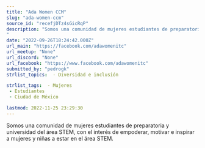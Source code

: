 ```yaml
---
title: "Ada Women CCM"
slug: "ada-women-ccm"
source_id: "recefjDTz4sGicRqP"
description: "Somos una comunidad de mujeres estudiantes de preparatoria y universidad del área STEM, con el interés de empoderar, motivar e inspirar a mujeres y niñas a estar en el área STEM.
"
date: "2022-09-26T18:24:42.000Z"
url_main: "https://facebook.com/adawomenitc"
url_meetup: "None"
url_discord: "None"
url_facebook: "https://www.facebook.com/adawomenitc"
submitted_by: "pedrogk"
strlist_topics:  - Diversidad e inclusión

strlist_tags:  - Mujeres
 - Estudiantes
 - Ciudad de México

lastmod: 2022-11-25 23:29:30
---
```


Somos una comunidad de mujeres estudiantes de preparatoria y universidad del área STEM, con el interés de empoderar, motivar e inspirar a mujeres y niñas a estar en el área STEM.
